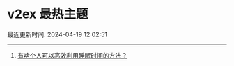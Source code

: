 # v2ex 最热主题

最近更新时间: 2024-04-19 12:02:51

--- 
1. [有啥个人可以高效利用睡眠时间的方法？](https://www.v2ex.com/t/1033796) 
